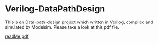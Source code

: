 # Verilog-DataPathDesign
This is an Data-path-design project which written in Verilog, compiled and simulated by Modelsim. Please take a look at this pdf file.

[readMe.pdf](document.pdf)

